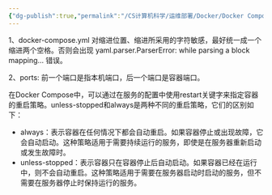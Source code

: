 ```yaml
---
{"dg-publish":true,"permalink":"/CS计算机科学/运维部署/Docker/Docker Compose/","noteIcon":"","created":"2024-08-28T17:27:38.000+08:00","updated":"2024-04-24T00:30:46.000+08:00"}
---
```



1、docker-compose.yml 对缩进位置、缩进所采用的字符敏感，最好统一成一个缩进两个空格。否则会出现 yaml.parser.ParserError: while parsing a block mapping… 错误。

2、ports: 前一个端口是指本机端口，后一个端口是容器端口。

在Docker Compose中，可以通过在服务的配置中使用restart关键字来指定容器的重启策略。unless-stopped和always是两种不同的重启策略，它们的区别如下：

- always：表示容器在任何情况下都会自动重启。如果容器停止或出现故障，它会自动启动。这种策略适用于需要持续运行的服务，即使是在服务器重新启动或发生故障时。
- unless-stopped：表示容器只在容器停止后自动启动。如果容器已经在运行中，则不会自动重启。这种策略适用于需要在服务器启动时启动的服务，但不需要在服务器停止时保持运行的服务。